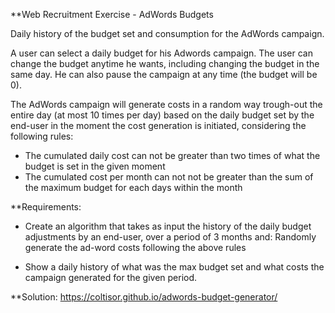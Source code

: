 **Web Recruitment Exercise - AdWords Budgets

Daily history of the budget set and consumption for the AdWords campaign.

A user can select a daily budget for his Adwords campaign. The user can change the budget anytime he wants, including changing the
budget in the same day. He can also pause the campaign at any time (the budget will be 0).

The AdWords campaign will generate costs in a random way trough-out the entire day (at most 10 times per day) based on the daily budget
set by the end-user in the moment the cost generation is initiated, considering the following rules:

- The cumulated daily cost can not be greater than two times of what the budget is set in the given moment
- The cumulated cost per month can not not be greater than the sum of the maximum budget for each days within the month

**Requirements:

- Create an algorithm that takes as input the history of the daily budget adjustments by an end-user, over a period of 3 months and:
Randomly generate the ad-word costs following the above rules

- Show a daily history of what was the max budget set and what costs the campaign generated for the given period.

**Solution: https://coltisor.github.io/adwords-budget-generator/
